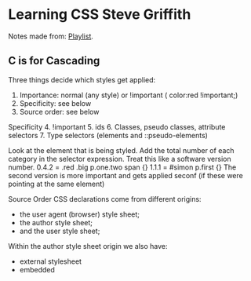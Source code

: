 # Learning CSS Steve Griffith

Notes made from: [Playlist](https://www.youtube.com/playlist?list=PLyuRouwmQCjl4wTSNbb8RTKZuyMhoIxBe).

## C is for Cascading

Three things decide which styles get applied:

1. Importance: normal (any style) or !important ( color:red !important;)
2. Specificity: see below
3. Source order: see below

Specificity 4. !important 5. ids 6. Classes, pseudo classes, attribute selectors 7. Type selectors (elements and ::pseudo-elements)

Look at the element that is being styled. Add the total number of each category in the selector expression. Treat this like a software version number.
0.4.2 = .red .big p.one.two span {}
1.1.1 = #simon p.first {}
The second version is more important and gets applied seconf (if these were pointing at the same element)

Source Order
CSS declarations come from different origins:

- the user agent (browser) style sheet;
- the author style sheet;
- and the user style sheet;

Within the author style sheet origin we also have:

- external stylesheet
- embedded <style> element;
- inline style attribute

Specificity is used to break ties.
